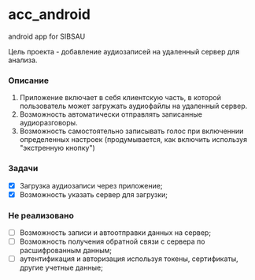 # acc_android
android app for SIBSAU

Цель проекта - добавление аудиозаписей на удаленный сервер для анализа.

### Описание
1. Приложение включает в себя клиентскую часть, в которой пользователь может загружать аудиофайлы на удаленный сервер.
2. Возможность автоматически отправлять записанные аудиоразговоры.
3. Возможность самостоятельно записывать голос при включеннии определенных настроек (продумывается, как включить используя "экстренную кнопку")

### Задачи

- [x] Загрузка аудиозаписи через приложение;
- [x] Возможность указать сервер для загрузки;

### Не реализовано

- [ ] Возможность записи и автоотправки данных на сервер;
- [ ] Возможность получения обратной связи с сервера по расшифрованным данным;
- [ ] аутентификация и авторизация используя токены, сертификаты, другие учетные данные;
